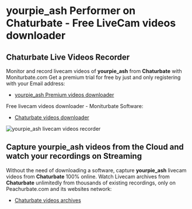 # yourpie_ash Performer on Chaturbate - Free LiveCam videos downloader

## Chaturbate Live Videos Recorder

Monitor and record livecam videos of **yourpie_ash** from **Chaturbate** with Moniturbate.com
Get a premium trial for free by just and only registering with your Email address:
* [yourpie_ash Premium videos downloader](https://moniturbate.com/request-demo-licence-key.html)

Free livecam videos downloader - Moniturbate Software:
* [Chaturbate videos downloader](https://moniturbate.com/moniturbate-download-software.html)

![yourpie_ash livecam videos recorder](https://peachurnet.com/templates/moniturbate-software.png)


## Capture yourpie_ash videos from the Cloud and watch your recordings on Streaming

Without the need of downloading a software, capture **yourpie_ash** livecam videos from **Chaturbate** 100% online.
Watch Livecam archives from **Chaturbate** unlimitedly from thousands of existing recordings, only on Peachurbate.com and its websites network:
* [Chaturbate videos archives](https://peachurnet.com/)